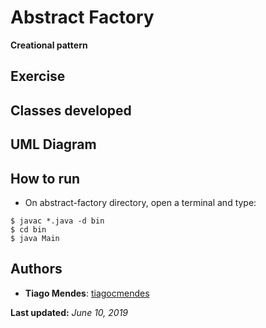# Abstract Factory  

**Creational pattern**  

## Exercise  

## Classes developed  

## UML Diagram  

## How to run  

* On abstract-factory directory, open a terminal and type:  
```console
$ javac *.java -d bin
$ cd bin
$ java Main
```  

## Authors  

* **Tiago Mendes**: [tiagocmendes](https://github.com/tiagocmendes)  

**Last updated:** *June 10, 2019*
